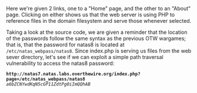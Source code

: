 Here we're given 2 links, one to a "Home" page, and the other to an "About" page. Clicking on either shows us that the web server is using PHP to reference files in the domain filesystem and serve those whenever selected. 

Taking a look at the source code, we are given a reminder that the location of the passwords follow the same syntax as the previous OTW wargames; that is, that the password for natas8 is located at `/etc/natas_webpass/natas8`. Since index.php is serving us files from the web sever directory, let's see if we can exploit a simple path traversal vulnerability to access the natas8 password:

**`http://natas7.natas.labs.overthewire.org/index.php?page=/etc/natas_webpass/natas8`**  
*`a6bZCNYwdKqN5cGP11ZdtPg0iImQQhAB`*  
